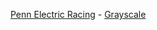 [Penn Electric Racing](http://pennelectricracing.com) - [Grayscale](http://startbootstrap.com/template-overviews/grayscale/)
